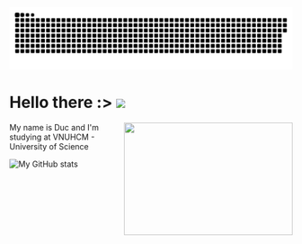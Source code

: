 ![snake gif](https://github.com/ducnguyen1511/ducnguyen1511/blob/output/github-contribution-grid-snake.svg)


# Hello there :>   <img src="https://c.tenor.com/b4YzfTiBP7MAAAAC/bye-bye-pokemon.gif" style="height: 64px; width: 64px, position: relative;" >


 <img src="https://64.media.tumblr.com/dc825749e59da5fe52411b4d287ef69d/tumblr_mq6y9kNkbZ1rr8b5oo1_400.gif" align="right" style="float:right; width: 300px; height: 200px">

<p>

  My name is Duc and I'm studying at VNUHCM - University of Science
  

</p>

![My GitHub stats](https://github-readme-stats.vercel.app/api?username=ducnguyen1511&show_icons=true&theme=radical&hide_border=true)

<a>
  <img align="center" src="https://github-readme-stats.vercel.app/api?username=ducnguyen1511>
</a>
